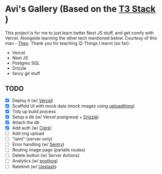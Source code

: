 # Avi's Gallery (Based on the [T3 Stack](https://create.t3.gg/en/introduction) )

This project is for me to just learn better Next JS stuff, and get comfy with Vercel.
Alongside learning the other tech mentioned below.
Courtesy of this man - [Theo](https://www.youtube.com/@t3dotgg). Thank you for teaching 😌
Things I learnt (so far):

- Vercel
- Next JS
- Postgres SQL
- Drizzle
- fancy git stuff

## TODO

- [x] Deploy it (w/ [Vercel](https://vercel.com/))
- [x] Scaffold UI with mock data (mock images using [uploadthing](https://uploadthing.com/))
- [x] Tidy up build process
- [x] Setup a db (w/ Vercel postgresql + [Drizzle](https://orm.drizzle.team/))
- [x] Attach the db
- [x] Add auth (w/ [Clerk](https://clerk.dev/))
- [ ] Add img upload
- [ ] "taint" (server-only)
- [ ] Error handling (w/ [Sentry](https://sentry.io/))
- [ ] Routing image page (parlalle routes)
- [ ] Delete button (w/ Server Actions)
- [ ] Analytics (w/ [posthog](https://posthog.com/))
- [ ] Ratelimit (w/ [Upstash](https://upstash.com/))
